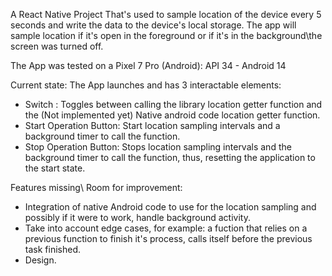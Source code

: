 A React Native Project That's used to sample location of the device every 5 seconds and write the data to the device's local storage.
The app will sample location if it's open in the foreground or if it's in the background\the screen was turned off.

The App was tested on a Pixel 7 Pro (Android): API 34 - Android 14

Current state: 
The App launches and has 3 interactable elements:
* Switch : Toggles between calling the library location getter function and the (Not implemented yet) Native android code location getter function.
* Start Operation Button: Start location sampling intervals and a background timer to call the function.
* Stop Operation Button: Stops location sampling intervals and the background timer to call the function, thus, resetting the application to the start state.

Features missing\ Room for improvement:
* Integration of native Android code to use for the location sampling and possibly if it were to work, handle background activity.
* Take into account edge cases, for example: a fuction that relies on a previous function to finish it's process, calls itself before the previous task finished.
* Design.
